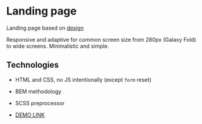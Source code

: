 # Landing page

Landing page based on [design](https://www.figma.com/file/NZQAIydtHo5QkINyGLHNcq/BIKE-New-Version)

Responsive and adaptive for common screen size from 280px (Galaxy Fold) to wide screens. Minimalistic and simple.

## Technologies

- HTML and CSS, no JS intentionally (except `form` reset)
- BEM methodology
- SCSS preprocessor

- [DEMO LINK](https://io-med.github.io/layout_landing-page/)
